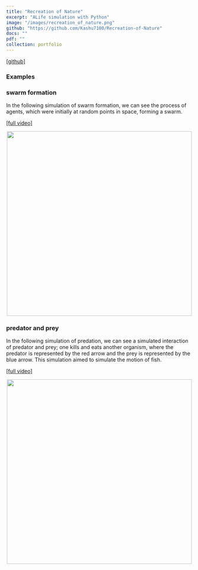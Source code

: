 ```yaml
---
title: "Recreation of Nature"
excerpt: "ALife simulation with Python"
image: "/images/recreation_of_nature.png" 
github: "https://github.com/Kashu7100/Recreation-of-Nature"
docs: ""
pdf: ""
collection: portfolio
---
```

[[github]](https://github.com/Kashu7100/Recreation-of-Nature)

### Examples
### swarm formation

In the following simulation of swarm formation, we can see the process of agents, which were initially at random points in space, forming a swarm.  

[[full video]](https://youtu.be/91VI1aa79-o) 

<p align="center">
  <img src="/images/boids_swarm_formation.gif" width="500"/>
</p>

### predator and prey

In the following simulation of predation, we can see a simulated interaction of predator and prey; one kills and eats another organism, where the predator is represented by the red arrow and the prey is represented by the blue arrow. This simulation aimed to simulate the motion of fish.

[[full video]](https://www.youtube.com/watch?v=ITv39Q1UePA)

<p align="center">
  <img src="/images/boids_predator_prey.gif"  width="500"/>
</p>
